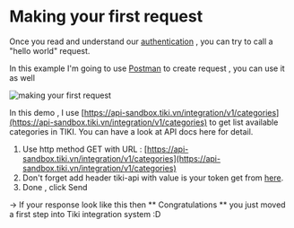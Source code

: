 # Making your first request

Once you read and understand our [authentication](#authentication) , you can try to call a "hello world" request.

In this example I'm going to use [Postman](https://documenter.getpostman.com/view/4164542/SWEDyZ6r?version=latest) to create request , you can use it as well 

![making your first request](https://salt.tikicdn.com/ts/docs/14/39/61/2d9de8c00ac14f1ae30986da50d6f597.png)

In this demo , I use [https://api-sandbox.tiki.vn/integration/v1/categories](https://api-sandbox.tiki.vn/integration/v1/categories) to get list available categories in TIKI. You can have a look at API docs here for detail.

1. Use http method GET with URL : [https://api-sandbox.tiki.vn/integration/v1/categories](https://api-sandbox.tiki.vn/integration/v1/categories) 
2. Don't forget add header tiki-api with value is your token get from [here](#authentication).
3. Done , click Send 

→ If your response look like this then  ** Congratulations ** you just moved a first step into Tiki integration system :D
